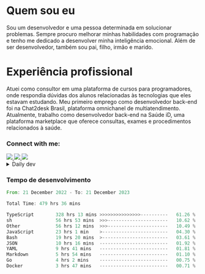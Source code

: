 # Quem sou eu
Sou um desenvolvedor e uma pessoa determinada em solucionar problemas. Sempre procuro melhorar minhas habilidades com programação e tenho me dedicado a desenvolver minha inteligência emocional. Além de ser desenvolvedor, também sou pai, filho, irmão e marido.

# Experiência profissional
Atuei como consultor em uma plataforma de cursos para programadores, onde respondia dúvidas dos alunos relacionadas às tecnologias que eles estavam estudando.
Meu primeiro emprego como desenvolvedor back-end foi na Chat2desk Brasil, plataforma omnichanel de multiatendimento.
Atualmente, trabalho como desenvolvedor back-end na Saúde iD, uma plataforma marketplace que oferece consultas, exames e procedimentos relacionados à saúde.

### Connect with me:
<a href="https://www.linkedin.com/in/theusmoreira" target="_blank" >
<img src="https://img.shields.io/badge/linkedin-%230077B5.svg?&style=for-the-badge&logo=linkedin&logoColor=white ">
</a>
<a href="https://www.instagram.com/matheus.s.moreira/" target="_blank">
<img src="https://img.shields.io/badge/instagram-%23E4405F.svg?&style=for-the-badge&logo=instagram&logoColor=white">
</a>
<a href="mailto:matheussm301@gmail.com"  target="_blank">
<img src="https://img.shields.io/badge/gmail-%23E4405F.svg?&style=for-the-badge&logo=gmail&logoColor=white">
</a>


<details>
  <summary>Daily dev </summary>
<p>
  <a href="https://app.daily.dev/matheussantos"><img src="https://github.com/matheus-santos-moreira/matheus-santos-moreira/blob/master/devcard.svg" width="200" alt="Matheus Santos's Dev Card"/></a>
 </p>
</details>

<h3>Tempo de desenvolvimento</h3>

<!--START_SECTION:waka-->

```rust
From: 21 December 2022 - To: 21 December 2023

Total Time: 479 hrs 36 mins

TypeScript        328 hrs 13 mins >>>>>>>>>>>>>>>----------   61.26 %
sh                56 hrs 53 mins  >>>----------------------   10.62 %
Other             56 hrs 12 mins  >>>----------------------   10.49 %
JavaScript        23 hrs 1 min    >------------------------   04.30 %
Bash              19 hrs 20 mins  >------------------------   03.61 %
JSON              10 hrs 16 mins  -------------------------   01.92 %
YAML              9 hrs 41 mins   -------------------------   01.81 %
Markdown          5 hrs 54 mins   -------------------------   01.10 %
Go                4 hrs 2 mins    -------------------------   00.75 %
Docker            3 hrs 47 mins   -------------------------   00.71 %
```

<!--END_SECTION:waka-->
